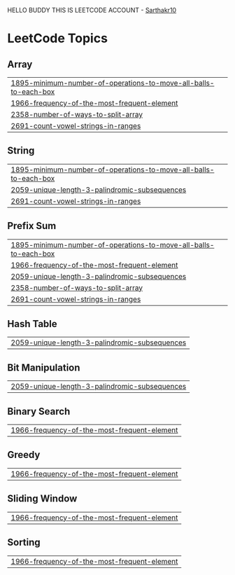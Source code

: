HELLO BUDDY THIS IS LEETCODE ACCOUNT - <a href ="https://leetcode.com/u/sarthakr10/" target = "_Blank">Sarthakr10</a>

<!---LeetCode Topics Start-->
# LeetCode Topics
## Array
|  |
| ------- |
| [1895-minimum-number-of-operations-to-move-all-balls-to-each-box](https://github.com/sarthakr10/LeetCode/tree/master/1895-minimum-number-of-operations-to-move-all-balls-to-each-box) |
| [1966-frequency-of-the-most-frequent-element](https://github.com/sarthakr10/LeetCode/tree/master/1966-frequency-of-the-most-frequent-element) |
| [2358-number-of-ways-to-split-array](https://github.com/sarthakr10/LeetCode/tree/master/2358-number-of-ways-to-split-array) |
| [2691-count-vowel-strings-in-ranges](https://github.com/sarthakr10/LeetCode/tree/master/2691-count-vowel-strings-in-ranges) |
## String
|  |
| ------- |
| [1895-minimum-number-of-operations-to-move-all-balls-to-each-box](https://github.com/sarthakr10/LeetCode/tree/master/1895-minimum-number-of-operations-to-move-all-balls-to-each-box) |
| [2059-unique-length-3-palindromic-subsequences](https://github.com/sarthakr10/LeetCode/tree/master/2059-unique-length-3-palindromic-subsequences) |
| [2691-count-vowel-strings-in-ranges](https://github.com/sarthakr10/LeetCode/tree/master/2691-count-vowel-strings-in-ranges) |
## Prefix Sum
|  |
| ------- |
| [1895-minimum-number-of-operations-to-move-all-balls-to-each-box](https://github.com/sarthakr10/LeetCode/tree/master/1895-minimum-number-of-operations-to-move-all-balls-to-each-box) |
| [1966-frequency-of-the-most-frequent-element](https://github.com/sarthakr10/LeetCode/tree/master/1966-frequency-of-the-most-frequent-element) |
| [2059-unique-length-3-palindromic-subsequences](https://github.com/sarthakr10/LeetCode/tree/master/2059-unique-length-3-palindromic-subsequences) |
| [2358-number-of-ways-to-split-array](https://github.com/sarthakr10/LeetCode/tree/master/2358-number-of-ways-to-split-array) |
| [2691-count-vowel-strings-in-ranges](https://github.com/sarthakr10/LeetCode/tree/master/2691-count-vowel-strings-in-ranges) |
## Hash Table
|  |
| ------- |
| [2059-unique-length-3-palindromic-subsequences](https://github.com/sarthakr10/LeetCode/tree/master/2059-unique-length-3-palindromic-subsequences) |
## Bit Manipulation
|  |
| ------- |
| [2059-unique-length-3-palindromic-subsequences](https://github.com/sarthakr10/LeetCode/tree/master/2059-unique-length-3-palindromic-subsequences) |
## Binary Search
|  |
| ------- |
| [1966-frequency-of-the-most-frequent-element](https://github.com/sarthakr10/LeetCode/tree/master/1966-frequency-of-the-most-frequent-element) |
## Greedy
|  |
| ------- |
| [1966-frequency-of-the-most-frequent-element](https://github.com/sarthakr10/LeetCode/tree/master/1966-frequency-of-the-most-frequent-element) |
## Sliding Window
|  |
| ------- |
| [1966-frequency-of-the-most-frequent-element](https://github.com/sarthakr10/LeetCode/tree/master/1966-frequency-of-the-most-frequent-element) |
## Sorting
|  |
| ------- |
| [1966-frequency-of-the-most-frequent-element](https://github.com/sarthakr10/LeetCode/tree/master/1966-frequency-of-the-most-frequent-element) |
<!---LeetCode Topics End-->